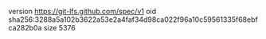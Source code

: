 version https://git-lfs.github.com/spec/v1
oid sha256:3288a5a102b3622a53e2a4faf34d98ca022f96a10c59561335f68ebfca282b0a
size 5376
